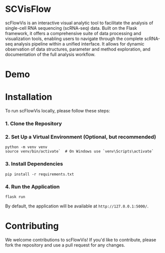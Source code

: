 # SCVisFlow
scFlowVis is an interactive visual analytic tool to facilitate the analysis of single-cell RNA sequencing (scRNA-seq) data. Built on the Flask framework, it offers a comprehensive suite of data processing and visualization tools, enabling users to navigate through the complete scRNA-seq analysis pipeline within a unified interface. It allows for dynamic observation of data structures, parameter and method exploration, and documentation of the full analysis workflow.

# Demo

# Installation
To run scFlowVis locally, please follow these steps:

### 1. Clone the Repository

### 2. Set Up a Virtual Environment (Optional, but recommended)
```
python -m venv venv
source venv/bin/activate`  # On Windows use `venv\Scripts\activate`
```
### 3. Install Dependencies
```
pip install -r requirements.txt
```

### 4. Run the Application
```
flask run
```
By default, the application will be available at `http://127.0.0.1:5000/`.

# Contributing
We welcome contributions to scFlowVis! If you'd like to contribute, please fork the repository and use a pull request for any changes. 
